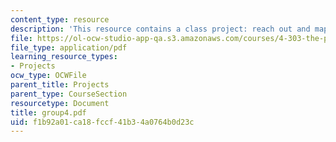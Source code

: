 ```yaml
---
content_type: resource
description: 'This resource contains a class project: reach out and map someone.'
file: https://ol-ocw-studio-app-qa.s3.amazonaws.com/courses/4-303-the-production-of-space-art-architecture-and-urbanism-in-dialogue-fall-2006/f1b92a01ca18fccf41b34a0764b0d23c_group4.pdf
file_type: application/pdf
learning_resource_types:
- Projects
ocw_type: OCWFile
parent_title: Projects
parent_type: CourseSection
resourcetype: Document
title: group4.pdf
uid: f1b92a01-ca18-fccf-41b3-4a0764b0d23c
---
```

